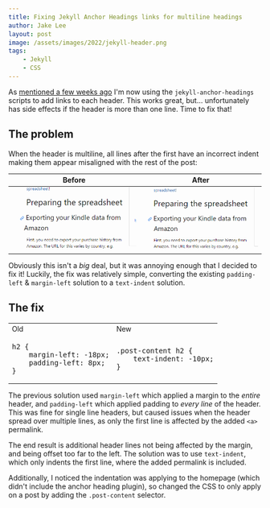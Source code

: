 ```yaml
---
title: Fixing Jekyll Anchor Headings links for multiline headings
author: Jake Lee
layout: post
image: /assets/images/2022/jekyll-header.png
tags:
    - Jekyll
    - CSS
---
```


As [mentioned a few weeks ago](/blog-v2-1-with-table-of-contents-and-anchor-links/) I'm now using the `jekyll-anchor-headings` scripts to add links to each header. This works great, but... unfortunately has side effects if the header is more than one line. Time to fix that!

## The problem 

When the header is multiline, all lines after the first have an incorrect indent making them appear misaligned with the rest of the post:

| Before | After |
| -- | -- |
| ![](/assets/images/2022/header-old.png) | ![](/assets/images/2022/header-new.png) |

Obviously this isn't a *big* deal, but it was annoying enough that I decided to fix it! Luckily, the fix was relatively simple, converting the existing `padding-left` & `margin-left` solution to a `text-indent` solution.

## The fix

<table>
<tr><td>Old</td><td>New</td></tr>
<tr><td>

<pre>
h2 {
    margin-left: -18px;
    padding-left: 8px;
}
</pre>

</td><td>

<pre>
.post-content h2 {
    text-indent: -10px;
}
</pre>

</td></tr>
</table>

The previous solution used `margin-left` which applied a margin to the *entire* header, and `padding-left` which applied padding to *every line* of the header. This was fine for single line headers, but caused issues when the header spread over multiple lines, as only the first line is affected by the added `<a>` permalink. 

The end result is additional header lines not being affected by the margin, and being offset too far to the left.
The solution was to use `text-indent`, which only indents the first line, where the added permalink is included.

Additionally, I noticed the indentation was applying to the homepage (which didn't include the anchor heading plugin), so changed the CSS to only apply on a post by adding the `.post-content` selector. 

